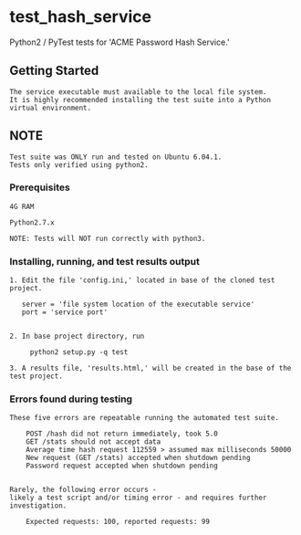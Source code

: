 # test_hash_service

Python2 / PyTest tests for 'ACME Password Hash Service.'

## Getting Started
```
The service executable must available to the local file system.
It is highly recommended installing the test suite into a Python virtual environment.
```

## NOTE
```
Test suite was ONLY run and tested on Ubuntu 6.04.1.
Tests only verified using python2.
```

### Prerequisites
```
4G RAM

Python2.7.x

NOTE: Tests will NOT run correctly with python3.
```

### Installing, running, and test results output
```
1. Edit the file 'config.ini,' located in base of the cloned test project.

   server = 'file system location of the executable service'
   port = 'service port' 


2. In base project directory, run

     python2 setup.py -q test

3. A results file, 'results.html,' will be created in the base of the test project.

```

### Errors found during testing
```
These five errors are repeatable running the automated test suite.

    POST /hash did not return immediately, took 5.0
    GET /stats should not accept data
    Average time hash request 112559 > assumed max milliseconds 50000
    New request (GET /stats) accepted when shutdown pending
    Password request accepted when shutdown pending


Rarely, the following error occurs -
likely a test script and/or timing error - and requires further investigation.

    Expected requests: 100, reported requests: 99

